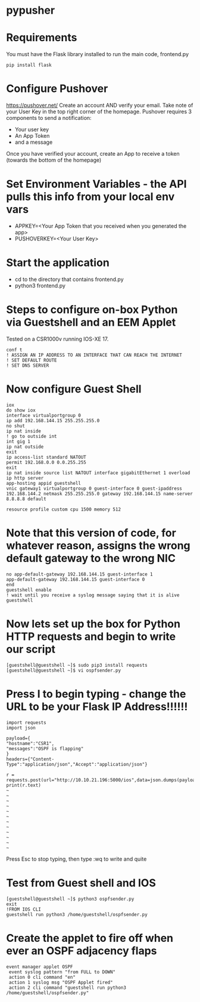 # pypusher

# Requirements
You must have the Flask library installed to run the main code, frontend.py
```
pip install flask
```

# Configure Pushover
https://pushover.net/
Create an account AND verify your email. Take note of your User Key in the top right corner of the homepage.
Pushover requires 3 components to send a notification:
- Your user key
- An App Token
- and a message

Once you have verified your account, create an App to receive a token (towards the bottom of the homepage)

# Set Environment Variables - the API pulls this info from your local env vars
- APPKEY=\<Your App Token that you received when you generated the app\>
- PUSHOVERKEY=\<Your User Key\>
# Start the application
- cd to the directory that contains frontend.py
- python3 frontend.py

# Steps to configure on-box Python via Guestshell and an EEM Applet
Tested on a CSR1000v running IOS-XE 17.
```
conf t
! ASSIGN AN IP ADDRESS TO AN INTERFACE THAT CAN REACH THE INTERNET
! SET DEFAULT ROUTE
! SET DNS SERVER
```
# Now configure Guest Shell
```
iox
do show iox
interface virtualportgroup 0
ip add 192.168.144.15 255.255.255.0
no shut
ip nat inside
! go to outside int
int gig 1
ip nat outside
exit
ip access-list standard NATOUT
permit 192.168.0.0 0.0.255.255
exit
ip nat inside source list NATOUT interface gigabitEthernet 1 overload
ip http server
app-hosting appid guestshell
vnic gateway1 virtualportgroup 0 guest-interface 0 guest-ipaddress 192.168.144.2 netmask 255.255.255.0 gateway 192.168.144.15 name-server 8.8.8.8 default

resource profile custom cpu 1500 memory 512
```
# Note that this version of code, for whatever reason, assigns the wrong default gateway to the wrong NIC
```
no app-default-gateway 192.168.144.15 guest-interface 1
app-default-gateway 192.168.144.15 guest-interface 0
end
guestshell enable
! wait until you receive a syslog message saying that it is alive
guestshell
```
# Now lets set up the box for Python HTTP requests and begin to write our script
```
[guestshell@guestshell ~]$ sudo pip3 install requests
[guestshell@guestshell ~]$ vi ospfsender.py
```
# Press I to begin typing - change the URL to be your Flask IP Address!!!!!!
```
import requests
import json

payload={
"hostname":"CSR1",
"messages":"OSPF is flapping"
}
headers={"Content-Type":"application/json","Accept":"application/json"}

r = requests.post(url="http://10.10.21.196:5000/ios",data=json.dumps(payload),headers=headers,verify=False)
print(r.text)
~
~
~
~
~
~
~
~
~
~
~
~
```
Press Esc to stop typing, then type :wq to write and quite
# Test from Guest shell and IOS
```
[guestshell@guestshell ~]$ python3 ospfsender.py
exit
!FROM IOS CLI
guestshell run python3 /home/guestshell/ospfsender.py
```
# Create the applet to fire off when ever an OSPF adjacency flaps
```
event manager applet OSPF
 event syslog pattern "from FULL to DOWN"
 action 0 cli command "en"
 action 1 syslog msg "OSPF Applet fired"
 action 2 cli command "guestshell run python3 /home/guestshell/ospfsender.py"
 ```
